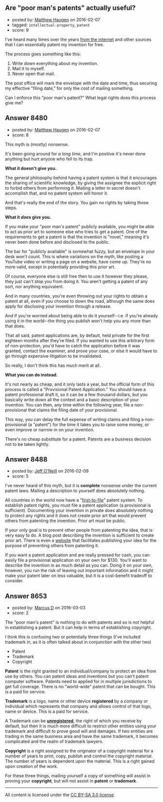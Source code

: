 ## Are "poor man's patents" actually useful?

- posted by: [Matthew Haugen](https://stackexchange.com/users/1325646/matthew-haugen) on 2016-02-07
- tagged: `intellectual-property`, `patent`
- score: 9

<p>I've heard many times over the years <a href="http://www.ehow.com/how_5358538_poor-mans-patent.html">from the internet</a> and other sources that I can essentially patent my invention for free.</p>

<p>The process goes something like this:</p>

<ol>
<li>Write down everything about my invention.</li>
<li>Mail it to myself.</li>
<li>Never open that mail.</li>
</ol>

<p>The post office will mark the envelope with the date and time, thus securing my effective "filing date," for only the cost of mailing something.</p>

<p>Can I enforce this "poor man's patent?" What legal rights does this process give me?</p>



## Answer 8480

- posted by: [Matthew Haugen](https://stackexchange.com/users/1325646/matthew-haugen) on 2016-02-07
- score: 8

<p>This myth is (mostly) nonsense.</p>

<p>It's been going around for <em>a long time</em>, and I'm positive it's never done anything but hurt anyone who fell to its trap.</p>

<p><strong>What it doesn't give you.</strong></p>

<p>The general philosophy behind having a patent system is that it encourages the sharing of scientific knowledge, by giving the assignee the explicit right to forbid others from performing it. Mailing a letter in secret doesn't accomplish that, and no patent system will honor it.</p>

<p>And that's really the end of the story. You gain no rights by taking those steps.</p>

<p><strong>What it <em>does</em> give you.</strong></p>

<p>If you make your "poor man's patent" publicly available, you might be able to act as prior art to someone else who tries to get a patent. One of the requirements to get a patent is that the invention is "novel," meaning it's never been done before and disclosed to the public.</p>

<p>The bar for "publicly available" is somewhat fuzzy, but an envelope in your desk won't count. This is where variations on the myth, like posting a YouTube video or writing a page on a website, have come up. They're no more valid, except in potentially providing this prior art.</p>

<p>Of course, everyone else is still free then to use it however they please, they just can't stop you from doing it. You aren't getting a patent of any sort, nor anything equivalent.</p>

<p>And in many countries, you're even throwing out your rights to obtain a patent at all, even if you choose to down the road, although the same does apply for disclosing your invention through a release.</p>

<p>And if you're worried about being able to do it yourself--i.e. if you're already using it in the world--the thing you publish won't help you any more than that does.</p>

<p>That all said, patent applications are, by default, held private for the first eighteen months after they're filed. If you wanted to use this arbitrary form of non-protection, you'd have to catch the application before it was granted, contact the examiner, and prove your case, or else it would have to go through expensive litigation to be invalidated.</p>

<p>So really, I don't think this has much merit at all.</p>

<p><strong>What you can do instead.</strong></p>

<p>It's not nearly as cheap, and it only lasts a year, but the official form of this process is called a "Provisional Patent Application." You should have a patent professional draft it, so it can be a few thousand dollars, but you basically write down all the context and a basic description of your invention. You can then, any time within the following year, file a non-provisional that claims the filing date of your provisional.</p>

<p>This way, you can delay the full expense of writing claims and filing a non-provisional (a "patent") for the time it takes you to raise some money, or even improve or narrow in on your invention.</p>

<p>There's no cheap substitute for a patent. Patents are a business decision not to be taken lightly.</p>



## Answer 8488

- posted by: [Jeff O'Neill](https://stackexchange.com/users/46273/jeff-o-neill) on 2016-02-09
- score: 5

<p>I've never heard of this myth, but it is <strong>complete</strong> nonsense under the current patent laws.  Mailing a description to yourself does absolutely nothing.  </p>

<p>All countries in the world now have a "<a href="https://en.wikipedia.org/wiki/First_to_file_and_first_to_invent">first-to-file</a>" patent system.  To establish patent rights, you must file a patent application (a provisional is sufficient).  Documenting your invention in private does absolutely nothing to protect any rights and it does not create prior art that would prevent others from patenting the invention.  Prior art must be public.</p>

<p>If your only goal is to prevent other people from patenting the idea, that is very easy to do.  A blog post describing the invention is sufficient to create prior art.  There is even a <a href="https://ip.com/prior-art-database/">website</a> that facilitates publishing your idea for the purpose of preventing others from patenting it.</p>

<p>If you want a patent application and are really pressed for cash, you can easily file a provisional application on your own for $130.  You'll want to describe the invention in as much detail as you can.  Doing it on your own, however, you run the risk of leaving out important information and it might make your patent later on less valuable, but it is a cost-benefit tradeoff to consider.</p>



## Answer 8653

- posted by: [Marcus D](https://stackexchange.com/users/258531/marcus-d) on 2016-03-03
- score: 2

<p>The "poor man's patent" is nothing to do with patents and so is not helpful in establishing a patent. But it can help in terms of establishing copyright.</p>

<p>I think this is confusing two or potentially three things (I've included trademark in, as it is often talked about in conjunction with the other two)</p>

<ul>
<li>Patent</li>
<li>Trademark</li>
<li>Copyright</li>
</ul>

<p><strong>Patent</strong> is the right granted to an individual/company to protect an idea from use by others. You can patent ideas and inventions but you can't patent computer software. Patents need to applied for in multiple jurisdictions to get full coverage. There is no "world-wide" patent that can be bought. This is a paid for service.</p>

<p><strong>Trademark</strong> is a logo, name or other device <strong>registered</strong> by a company or individual which represents that company and allows control of that logo, name or device. This is a paid for service. </p>

<p>A Trademark can be <strong><a href="https://www.gov.uk/how-to-register-a-trade-mark/unregistered-trade-marks" rel="nofollow">unregistered</a></strong>, the right of which you receive by default, but then it is much more difficult to restrict other entities using your trademark and difficult to prove good will and damages. If two entities are trading in the same business area and have the same trademark, it becomes complicated and the realm of trademark lawyers. </p>

<p><strong>Copyright</strong> is a right assigned to the originator of a copyright material for a number of years to print, copy, publish and control the copyright material. The number of years is dependent upon the material. This is a right gained upon creation of the work.</p>

<p>For these three things, mailing yourself a copy of something will assist in proving your <strong>copyright</strong>, but will not assist in <strong>patent</strong> or <strong>trademark</strong>.</p>




---

All content is licensed under the [CC BY-SA 3.0 license](https://creativecommons.org/licenses/by-sa/3.0/).
